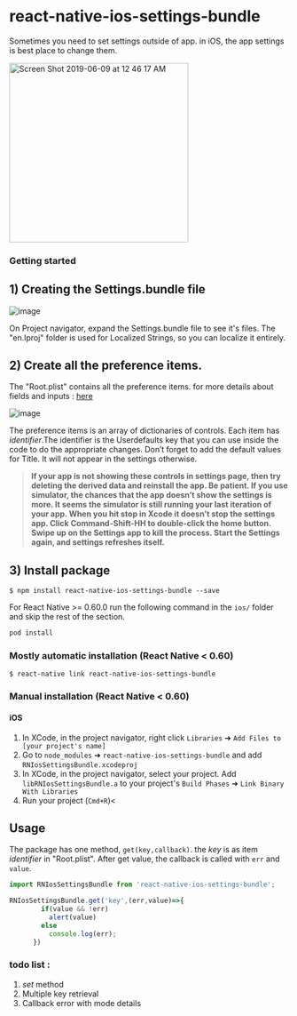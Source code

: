 
# react-native-ios-settings-bundle
Sometimes you need to set settings outside of app. in iOS, the app settings is best place to change them.


<img width="323" alt="Screen Shot 2019-06-09 at 12 46 17 AM" src="https://user-images.githubusercontent.com/1645233/59152143-79174e80-8a53-11e9-9909-bba742dd43ed.png">


### Getting started

## 1) Creating the Settings.bundle file

![image](https://user-images.githubusercontent.com/1645233/59152170-4457c700-8a54-11e9-85d5-6f06951626ad.png)

On Project navigator, expand the Settings.bundle file to see it's files. The "en.lproj" folder is used for Localized Strings, so you can localize it entirely.

## 2) Create  all the preference items.
The "Root.plist"  contains all the preference items. for more details about fields and inputs :  [here](https://developer.apple.com/library/archive/documentation/Cocoa/Conceptual/UserDefaults/Preferences/Preferences.html)

![image](https://user-images.githubusercontent.com/1645233/59152233-4ec69080-8a55-11e9-9322-32f5ebd4055f.png)

The preference items is an array of dictionaries of controls. Each item has *identifier*.The identifier is the Userdefaults key that you can use inside the code to do the appropriate changes. Don’t forget to add the default values for Title. It will not appear in the settings otherwise.

> __If your app is not showing these controls in settings page, then try deleting the derived data and reinstall the app. Be patient. If you use simulator, the chances that the app doesn’t show the settings is more. It seems the simulator is still running your last iteration of your app. When you hit stop in Xcode it doesn’t stop the settings app. Click Command-Shift-HH to double-click the home button. Swipe up on the Settings app to kill the process. Start the Settings again, and settings refreshes itself.__


## 3) Install package

`$ npm install react-native-ios-settings-bundle --save`

For React Native >= 0.60.0 run the following command in the `ios/` folder and
skip the rest of the section.

```sh
pod install
```

### Mostly automatic installation (React Native < 0.60)

`$ react-native link react-native-ios-settings-bundle`

### Manual installation (React Native < 0.60)


#### iOS

1. In XCode, in the project navigator, right click `Libraries` ➜ `Add Files to [your project's name]`
2. Go to `node_modules` ➜ `react-native-ios-settings-bundle` and add `RNIosSettingsBundle.xcodeproj`
3. In XCode, in the project navigator, select your project. Add `libRNIosSettingsBundle.a` to your project's `Build Phases` ➜ `Link Binary With Libraries`
4. Run your project (`Cmd+R`)<


## Usage
The package has one method, `get(key,callback)`.
the _key_ is as item _identifier_ in "Root.plist". After get value, the callback is called with `err` and `value`.
```javascript
import RNIosSettingsBundle from 'react-native-ios-settings-bundle';

RNIosSettingsBundle.get('key',(err,value)=>{
        if(value && !err)
          alert(value)
        else
          console.log(err);
      })
```


### todo list :
1) _set_ method
2) Multiple key retrieval 
3) Callback error with mode details 
